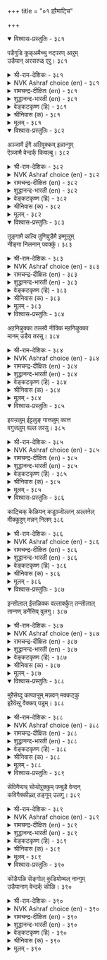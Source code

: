 +++
title = "०१ इऱैमाट्चि"

+++


<details open><summary>विश्वास-प्रस्तुतिः - ३८१</summary>

पडैगुडि कूऴ्अमैच्चु नट्परण् आऱुम्  
उडैयान् अरसरुळ् एऱु।       ३८१
</details>

<details><summary>श्री-राम-देशिकः - ३८१</summary>

राज्यमन्त्रिसुहृत्सैन्यदुर्गकोशैश्च षड्विधैः ।  
अङ्गः समन्वितो राजा राजसिंह इतीर्यते ॥ ३८१॥
</details>

<details><summary>NVK Ashraf choice (en) - ३८१</summary>

०३८१
Who has these six is a lion among kings:
An army, subjects, food, ministers, allies and forts.
(P.S. Sundaram)
</details>

<details><summary>रामचन्द्र-दीक्षितः (en) - ३८१</summary>

381\. paṭai, kuṭi, kūḻ, amaiccu, naṭpu, araṇ āṟum  
uṭaiyāṉ aracaruḷ ēṟu.

381\. He is a lion among kings, who possesses with an army, a territory, wealth, ministers, allies and a fortress.  
</details>

<details><summary>शुद्धानन्द-भारती (en) - ३८१</summary>

1\. படைகுடி கூழ்அமைச்சு நட்பரண் ஆறும்  
உடையான் அரசருள் ஏறு.  
People, troops, wealth, forts, council, friends  
Who owns these six is lion of kings.        381  
</details>

<details><summary>वेङ्कटकृष्ण (हि) - ३८१</summary>

381
सैन्य राष्ऱ्ऱ धन मित्रगण, दुर्ग अमात्य षड़ंग ।  
राजाओं में सिंह है, जिसके हों ये संग ॥
</details>

<details><summary>श्रीनिवास (क) - ३८१</summary>

381. पडॆ, जनतॆ, सम्पत्तु, मन्त्रि, कॆळॆ मत्तु कोटॆ ऎम्ब आरु अङ्गगळन्नु उळ्ळवनु अरसरल्लि पुरुष सिंहवॆन्दु करॆसिकॊळ्ळुत्तानॆ.

</details>

<details><summary>मूलम् - ३८१</summary>

पडैगुडि कूऴ्अमैच्चु नट्परण् आऱुम्  
उडैयान् अरसरुळ् एऱु।       ३८१
</details>

<details open><summary>विश्वास-प्रस्तुतिः - ३८२</summary>

अञ्जामै ईगै अऱिवूक्कम् इन्नान्गुम्  
ऎञ्जामै वेन्दर्क् कियल्बु।      ३८२
</details>

<details><summary>श्री-राम-देशिकः - ३८२</summary>

दातृत्वं ज्ञानसम्पत्तिः उत्साहो धीरता तथा ।  
गुणैरेतैश्चतुर्भिर्यो नित्ययुक्तः स पार्थिवः ॥ ३८२॥
</details>

<details><summary>NVK Ashraf choice (en) - ३८२</summary>

०३८२
These four unfailing mark a king:
Courage, liberality, wisdom and energy.
(P.S. Sundaram)
</details>

<details><summary>रामचन्द्र-दीक्षितः (en) - ३८२</summary>

382\. añcāmai, īkai, aṟivu, ūkkam in nāṉkum  
eñcāmai-vēntaṟku iyalpu.

382\. Fearlessness, liberality, wisdom and energy are the unfailing marks of a King.  
</details>

<details><summary>शुद्धानन्द-भारती (en) - ३८२</summary>

2\. அஞ்சாமை ஈகை அறிவூக்கம் இந்நான்கும்  
எஞ்சாமை வேந்தர்க் கியல்பு.  
Courage, giving, knowledge and zeal  
Are four failless features royal.        382  
</details>

<details><summary>वेङ्कटकृष्ण (हि) - ३८२</summary>

382
दानशीलता निडरपन, बुद्धि तथा उत्साह ।  
इन चारों से पूर्ण हो, स्वभाव से नरनाह ॥
</details>

<details><summary>श्रीनिवास (क) - ३८२</summary>

382. धैर्य, दान, ज्ञान मत्तु प्रयत्न- ई नाल्कु गुणगळल्लि यावागलू सोलदॆ निरन्तरवागिरुवुदे अरसन गुणगळॆनिसुवुदु.

</details>

<details><summary>मूलम् - ३८२</summary>

अञ्जामै ईगै अऱिवूक्कम् इन्नान्गुम्  
ऎञ्जामै वेन्दर्क् कियल्बु।      ३८२
</details>

<details open><summary>विश्वास-प्रस्तुतिः - ३८३</summary>

तूङ्गामै कल्वि तुणिवुडैमै इम्मूऩ्ऱुम्  
नीङ्गा निलनान् पवर्क्कु।      ३८३
</details>

<details><summary>श्री-राम-देशिकः - ३८३</summary>

पौरुषं जागरूकत्वं विद्या चेति त्रयो गुणाः ।  
राज्यभारनियुक्तानां राज्ञां स्वाभाविका मताः ॥ ३८३॥
</details>

<details><summary>NVK Ashraf choice (en) - ३८३</summary>

०३८३
A ruler should never lack these three:
Diligence, learning and boldness.
(P.S. Sundaram)
</details>

<details><summary>रामचन्द्र-दीक्षितः (en) - ३८३</summary>

383\. tūṅkāmai, kalvi, tuṇivuṭaimai im mūṉṟum  
nīṅkā-nilaṉ āḷpavaṟku.

383\. The ruler of the earth must never be bereft of his sleepless watchfulness, learning and courage.  
</details>

<details><summary>शुद्धानन्द-भारती (en) - ३८३</summary>

3\. தூங்காமை கல்வி துணிவுடைமை இம்மூன்றும்  
நீங்கா நிலனாள் பவர்க்கு.  
Alertness, learning, bravery  
Are adjuncts three of monarchy.        383  
</details>

<details><summary>वेङ्कटकृष्ण (हि) - ३८३</summary>

383
धैर्य तथा अविलंबना, विद्या भी हो साथ ।  
ये तीनों भू पाल को, कभी न छोड़ें साथ ॥
</details>

<details><summary>श्रीनिवास (क) - ३८३</summary>

383. (सदा) ऎच्चर, विद्यॆ मत्तु पराक्रम इवु मूरू नॆलवाळुववनन्नु बिट्टु होगबारदु.

</details>

<details><summary>मूलम् - ३८३</summary>

तूङ्गामै कल्वि तुणिवुडैमै इम्मूऩ्ऱुम्  
नीङ्गा निलनान् पवर्क्कु।      ३८३
</details>

<details open><summary>विश्वास-प्रस्तुतिः - ३८४</summary>

अऱनिऴुक्का तल्लवै नीक्कि मऱनिऴुक्का  
मानम् उडैय तरसु।      ३८४
</details>

<details><summary>श्री-राम-देशिकः - ३८४</summary>

अधर्मेन्मूलनं स्वीयधर्माचरणशीलता ।  
दुरहङ्कारराहित्यं त्रितयं नृपलक्षणम् ॥ ३८४॥
</details>

<details><summary>NVK Ashraf choice (en) - ३८४</summary>

०३८४
He is a honourable king who sticks to virtue,
Removes evil, and is spotless in valour. *
(P.S. Sundaram)
</details>

<details><summary>रामचन्द्र-दीक्षितः (en) - ३८४</summary>

384\. aṟaṉ iḻukkātu, allavai nīkki, maṟaṉ iḻukkā  
māṉam uṭaiyatu-aracu.

384\. He is an honourable King who swerves not from virtue and abstains from vice.  
</details>

<details><summary>शुद्धानन्द-भारती (en) - ३८४</summary>

4\. அறனிழுக்கா தல்லவை நீக்கி மறனிழுக்கா  
மானம் உடைய தரசு.  
A brave noble king refrains from vice  
Full of virtue and enterprise.        384  
</details>

<details><summary>वेङ्कटकृष्ण (हि) - ३८४</summary>

384
राजधर्म से च्युत न हो, दूर अधर्म निकाल ।  
वीरधर्म से च्युत न हो, मानी वही नृपाल ॥
</details>

<details><summary>श्रीनिवास (क) - ३८४</summary>

384. धर्मवन्नु बिडदॆ धर्म वल्लदुदन्नु नीगि, पराक्रमदल्लि कुग्गदॆ अभिमान धननागिरुववने अरसु.

</details>

<details><summary>मूलम् - ३८४</summary>

अऱनिऴुक्का तल्लवै नीक्कि मऱनिऴुक्का  
मानम् उडैय तरसु।      ३८४
</details>

<details open><summary>विश्वास-प्रस्तुतिः - ३८५</summary>

इयऱ्ऱलुम् ईट्टलुङ् गात्तलुम् कात्त  
वगुत्तलुम् वल्ल तरसु।      ३८५
</details>

<details><summary>श्री-राम-देशिकः - ३८५</summary>

कुर्याद्धनार्जनोपायमार्जयेत् पालयेद्धनम् ।  
रक्षितं च यथाशास्त्रं दद्यात् पात्रेषु भूमिप ॥ ३८५॥
</details>

<details><summary>NVK Ashraf choice (en) - ३८५</summary>

०३८५
He is a king who can do these:
Produce, acquire, conserve and dispense.
(P.S. Sundaram)
</details>

<details><summary>रामचन्द्र-दीक्षितः (en) - ३८५</summary>

385\. iyaṟṟalum, īṭṭalum, kāttalum, kātta  
vakuttalum, vallatu-aracu.

385\. He is the King who is capable of acquiring, preserving and wisely distributing wealth.  
</details>

<details><summary>शुद्धानन्द-भारती (en) - ३८५</summary>

5\. இயற்றலும் ஈட்டலும் காத்தலும் காத்த  
வகுத்தலும் வல்ல தரசு.  
The able king gets, stores and guards  
And spends them for people's safeguards.        385  
</details>

<details><summary>वेङ्कटकृष्ण (हि) - ३८५</summary>

385
कर उपाय धन-वृद्धि का, अर्जन भी कर खूब ।  
रक्षण, फिर विनियोग में, सक्षम जो वह भूप ॥
</details>

<details><summary>श्रीनिवास (क) - ३८५</summary>

385. (ऐश्वर्यवन्नु) सम्पादिसि, सेरिसिट्टु कापाडि (समनागि) हञ्चलु बल्लवने अरसु.

</details>

<details><summary>मूलम् - ३८५</summary>

इयऱ्ऱलुम् ईट्टलुङ् गात्तलुम् कात्त  
वगुत्तलुम् वल्ल तरसु।      ३८५
</details>

<details open><summary>विश्वास-प्रस्तुतिः - ३८६</summary>

काट्चिक् कॆळियन् कडुञ्जॊल्लन् अल्लनेल्  
मीक्कूऱुम् मन्नन् निलम्      ३८६
</details>

<details><summary>श्री-राम-देशिकः - ३८६</summary>

विमुखः क्रूरवाक्यानां राजा सुलभदर्शनः ।  
यो भवेत् तस्य साम्राज्यं सर्वश्लाघ्यं भविष्यति ॥ ३८६॥
</details>

<details><summary>NVK Ashraf choice (en) - ३८६</summary>

०३८६
That king, who is easy of access and soft-spoken,
Is extolled in his kingdom. *
(P.S. Sundaram)
</details>

<details><summary>रामचन्द्र-दीक्षितः (en) - ३८६</summary>

386\. kāṭcikku eḷiyaṉ, kaṭuñ collaṉ allaṉēl,  
mīkkūṟum, maṉṉaṉ nilam.

386\. The world will extol the kingdom of one who is easy of access and who does not indulge in harsh words.  
</details>

<details><summary>शुद्धानन्द-भारती (en) - ३८६</summary>

6\. காட்சிக் கெளியன் கடுஞ்சொல்லன் அல்லனேல்  
மீக்கூறும் மன்னன் நிலம்.  
That land prospers where the king is  
Easy to see, not harsh of words.        386  
</details>

<details><summary>वेङ्कटकृष्ण (हि) - ३८६</summary>

386
दर्शन जिसके सुलभ हैं, और न वचन कठोर ।  
ऐसे नृप के राज्य की, शंसा हो बरजोर ॥
</details>

<details><summary>श्रीनिवास (क) - ३८६</summary>

386. काणलु सुलभनागि, कडुनुडिगळन्नु आडदवनागिद्दरॆ, आ अरसन आळ्विकॆगॊळपट्ट नाडन्नु लोकवे हॊगळुवुदु.

</details>

<details><summary>मूलम् - ३८६</summary>

काट्चिक् कॆळियन् कडुञ्जॊल्लन् अल्लनेल्  
मीक्कूऱुम् मन्नन् निलम्      ३८६
</details>

<details open><summary>विश्वास-प्रस्तुतिः - ३८७</summary>

इन्सॊलाल् ईत्तळिक्क वल्लार्क्कुत् तन्सॊलाल्  
तान्गण् डनैत्तिव् वुलगु।       ३८७
</details>

<details><summary>श्री-राम-देशिकः - ३८७</summary>

यो ददाति जनान् पाति प्रियभाषणपूर्वकम् ।  
तस्य राज्ञः स्थिरं कीर्तिमर्थाश्च वितरेन्मही ॥ ३८७॥
</details>

<details><summary>NVK Ashraf choice (en) - ३८७</summary>

०३८७
The world listens to all the commands of the king
Who is sweet-spoken and liberal. *
(G.U. Pope), (P.S. Sundaram)
</details>

<details><summary>रामचन्द्र-दीक्षितः (en) - ३८७</summary>

387\. iṉ colāl īttu, aḷikka vallāṟkut taṉ colāl  
tāṉ kaṇṭaṉaittu, iv ulaku.

387\. He who is not harsh of tongue but full of grace and liberality commands the homage of the world.  
</details>

<details><summary>शुद्धानन्द-भारती (en) - ३८७</summary>

7\. இன்சொலால் ஈத்தளிக்க வல்லார்க்குத் தன்சொலால்  
தான்கண் டனைத்திவ் வுலகு.  
The world commends and acts his phrase  
Who sweetly speaks and gives with grace.        387  
</details>

<details><summary>वेङ्कटकृष्ण (हि) - ३८७</summary>

387
जो प्रिय वचयुत दान कर, ढिता रक्षण-भार ।  
बनता उसके यश सहित, मनचाहा संसार ॥
</details>

<details><summary>श्रीनिवास (क) - ३८७</summary>

387. इनिदाद मातुगळिन्द (तक्कवरिगॆ) (वस्तुगळन्नु) उदारवागि कॊट्टु कापाडबल्ल अरसनिगॆ ई लोकवु विधेयवागि, अवनु हेळिदन्तॆ नडॆदुकॊळ्ळुत्तदॆ.

</details>

<details><summary>मूलम् - ३८७</summary>

इन्सॊलाल् ईत्तळिक्क वल्लार्क्कुत् तन्सॊलाल्  
तान्गण् डनैत्तिव् वुलगु।       ३८७
</details>

<details open><summary>विश्वास-प्रस्तुतिः - ३८८</summary>

मुऱैसॆय्दु काप्पाऱ्ऱुम् मन्नवन् मक्कट्कु  
इऱैयॆऩ्ऱु वैक्कप् पडुम्।      ३८८
</details>

<details><summary>श्री-राम-देशिकः - ३८८</summary>

धर्मनीत्यनुसारेण पालयन् सकलाः प्रजाः ।  
पार्थिवः श्लेघ्यते सर्वैः जगतां पतिरित्यसौ ॥ ३८८॥
</details>

<details><summary>NVK Ashraf choice (en) - ३८८</summary>

०३८८
A just king, who guards over his subjects,
Will be deemed god by them.
(N.V.K. Ashraf)
</details>

<details><summary>रामचन्द्र-दीक्षितः (en) - ३८८</summary>

388\. muṟai ceytu kāppāṟṟum maṉṉavaṉ, ‘makkaṭku  
iṟai’ eṉṟu vaikkappaṭum.

388\. He is a God among men who shields his subjects.  
</details>

<details><summary>शुद्धानन्द-भारती (en) - ३८८</summary>

8\. முறைசெய்து காப்பாற்றும் மன்னவன் மக்கட்கு  
இறையென்று வைக்கப் படும்.  
He is the Lord of men who does  
Sound justice and saves his race.        388  
</details>

<details><summary>वेङ्कटकृष्ण (हि) - ३८८</summary>

388
नीति बरत कर भूप जो, करता है जन-रक्ष ।  
प्रजा मानती है उसे, ईश तुल्य प्रत्यक्ष ॥
</details>

<details><summary>श्रीनिवास (क) - ३८८</summary>

388. (तन्न जनरिगॆ) न्याय नीडि, कापाडुव अरसनन्नु जनरु (प्रत्यक्ष) देवरॆन्दु गौरविसुवरु.

</details>

<details><summary>मूलम् - ३८८</summary>

मुऱैसॆय्दु काप्पाऱ्ऱुम् मन्नवन् मक्कट्कु  
इऱैयॆऩ्ऱु वैक्कप् पडुम्।      ३८८
</details>

<details open><summary>विश्वास-प्रस्तुतिः - ३८९</summary>

सॆविगैप्पच् चॊऱ्पॊऱुक्कुम् पण्बुडै वेन्दन्  
कविगैक्कीऴ्त् तङ्गुम् उलगु।      ३८९
</details>

<details><summary>श्री-राम-देशिकः - ३८९</summary>

कठिनं चापि महतां वाक्यं पश्चाद्धितप्रदम् ।  
श्रुत्वा यः सहते राजा तिष्ठेत्तस्य वशे मही ॥ ३८९॥
</details>

<details><summary>NVK Ashraf choice (en) - ३८९</summary>

०३८९
The world is secure under the parasol of the worthy king
Who brooks bitter counsel. *
(M.S. Poornalingam Pillai)
</details>

<details><summary>रामचन्द्र-दीक्षितः (en) - ३८९</summary>

389\. cevi kaippac coṟ poṟukkum paṇpuṭai vēntaṉ  
kavikaikkīḻt taṅkum, ulaku.

389\. The world is under the sway of the monarch who puts up with bitter counsel.  
</details>

<details><summary>शुद्धानन्द-भारती (en) - ३८९</summary>

9\. செவிகைப்பச் சொற்பொறுக்கும் பண்புடை வேந்தன்  
கவிகைக்கீழ்த் தங்கும் உலகு  
Under his shelter thrives the world  
Who bears remarks bitter and bold.        389  
</details>

<details><summary>वेङ्कटकृष्ण (हि) - ३८९</summary>

389
जिस नृप में बच कर्ण कटु, शने का संस्कार ।  
उसकी छत्रच्छाँह में, टिकता है संसार ॥
</details>

<details><summary>श्रीनिवास (क) - ३८९</summary>

389. (दॊरुववर) कहि मातुगळन्नु किवियल्लि केळि ताळिकॊळ्ळुव गुणवुळ्ळ अरसन कृपा छत्रदडिय नॆरळल्लि लोकवे तङ्गुत्तदॆ.

</details>

<details><summary>मूलम् - ३८९</summary>

सॆविगैप्पच् चॊऱ्पॊऱुक्कुम् पण्बुडै वेन्दन्  
कविगैक्कीऴ्त् तङ्गुम् उलगु।      ३८९
</details>

<details open><summary>विश्वास-प्रस्तुतिः - ३९०</summary>

कॊडैयळि सॆङ्गोल् कुडियोम्बल् नान्गुम्  
उडैयानाम् वेन्दर्क् कॊळि।      ३९०
</details>

<details><summary>श्री-राम-देशिकः - ३९०</summary>

दानं दया दण्डनीतिः दीनरक्षेति सद्गुणैः ।  
चतुर्भिः सङ्गतो भूपो दीपवत् स्यान्महीक्षिताम् ॥ ३९०॥
</details>

<details><summary>NVK Ashraf choice (en) - ३९०</summary>

०३९०
A light among kings is he who has these four:
Grace, bounty, justice and concern. *
(P.S. Sundaram)
</details>

<details><summary>रामचन्द्र-दीक्षितः (en) - ३९०</summary>

390\. koṭai, aḷi, ceṅkōl, kuṭi-ōmpal, nāṉkum  
uṭaiyāṉ ām, vēntarkku oḷi.

390\. He is a light among Kings who is endowed with liberality, grace, love for his subjects, and a desire for just rule.  
</details>

<details><summary>शुद्धानन्द-भारती (en) - ३९०</summary>

10\. கொடையளி செங்கோல் குடியோம்பல் நான்கும்  
உடையானாம் வேந்தர்க் கொளி.  
He is the Light of Kings who has  
Bounty, justice, care and grace.        390  
</details>

<details><summary>वेङ्कटकृष्ण (हि) - ३९०</summary>

390
प्रजा-सुरक्षण प्रिय वचन, तथा सुशासन दान ।  
इन चारों से पूर्ण नृप, महीप-दीप समान ॥
</details>

<details><summary>श्रीनिवास (क) - ३९०</summary>

390. कॊडुविकॆ (दान), अनुग्रह, समन्याय, आश्रित जनर रक्षणॆ ई नाल्कु (गुणगळन्नु) उळ्ळ अरसनु अरसरिगॆल्ला बॆळकिनन्तॆ इरुवनु.
</details>

<details><summary>मूलम् - ३९०</summary>

कॊडैयळि सॆङ्गोल् कुडियोम्बल् नान्गुम्  
उडैयानाम् वेन्दर्क् कॊळि।      ३९०
</details>
